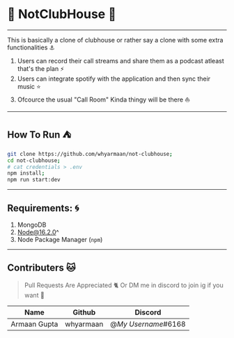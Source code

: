 # 💎 NotClubHouse 💎
---
This is basically a clone of clubhouse or rather say a clone with some extra functionalities ⚓
1. Users can record their call streams and share them as a podcast atleast that's the plan ⚡
2. Users can integrate spotify with the application and then sync their music ⭐ 
3. Ofcource the usual "Call Room" Kinda thingy will be there ⛵

---
## How To Run ⛺
```bash
git clone https://github.com/whyarmaan/not-clubhouse;
cd not-clubhouse;
# cat credentials > .env
npm install;
npm run start:dev
```
---
## Requirements: 🌀
1. MongoDB
2. Node@16.2.0^
3. Node Package Manager (`npm`)
---
## Contributers 🐱
> Pull Requests Are Appreciated 🐈 Or
> DM me in discord to join ig if you want 💎 

| Name         | Github    | Discord             |
|--------------|-----------|---------------------|
| Armaan Gupta | whyarmaan | @*My Username*#6168 |
